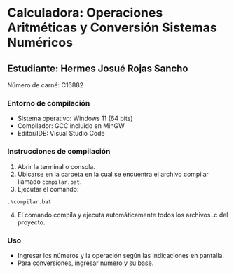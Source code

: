 # Calculadora: Operaciones Aritméticas y Conversión Sistemas Numéricos
## Estudiante: Hermes Josué Rojas Sancho

Número de carné: C16882

### Entorno de compilación
- Sistema operativo: Windows 11 (64 bits)
- Compilador: GCC incluido en MinGW
- Editor/IDE: Visual Studio Code

### Instrucciones de compilación
1. Abrir la terminal o consola.
2. Ubicarse en la carpeta en la cual se encuentra el archivo compilar llamado `compilar.bat`.
3. Ejecutar el comando:

```
.\compilar.bat
```
4. El comando compila y ejecuta automáticamente todos los archivos .c del proyecto.

### Uso
- Ingresar los números y la operación según las indicaciones en pantalla.
- Para conversiones, ingresar número y su base.
